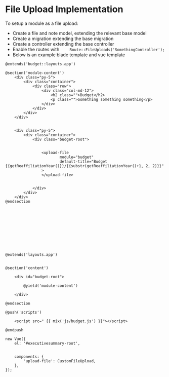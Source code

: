 # File Upload Implementation

To setup a module as a file upload:

- Create a file and note model, extending the relevant base model
- Create a migration extending the base migration
- Create a controller extending the base controller
- Enable the routes with ```    Route::FileUploads('SomethingController');```
- Below is an example blade template and vue template

```blade
@extends('budget::layouts.app')

@section('module-content')
    <div class="py-5">
        <div class="container">
            <div class="row">
                <div class="col-md-12">
                    <h2 class="">Budget</h2>
                    <p class="">Something something something</p>
                </div>
            </div>
        </div>
    </div>


    <div class="py-5">
        <div class="container">
            <div class="budget-root">


                <upload-file
                        module="budget"
                        default-title="Budget {{getReaffiliationYear()}}/{{substr(getReaffiliationYear()+1, 2, 2)}}"
                >
                </upload-file>


            </div>
        </div>
    </div>
@endsection











@extends('layouts.app')


@section('content')

    <div id="budget-root">

        @yield('module-content')

    </div>

@endsection

@push('scripts')

    <script src=" {{ mix('js/budget.js') }}"></script>

@endpush
```

```vue
new Vue({
    el: '#executivesummary-root',


    components: {
        'upload-file': CustomFileUpload,
    },
});
```